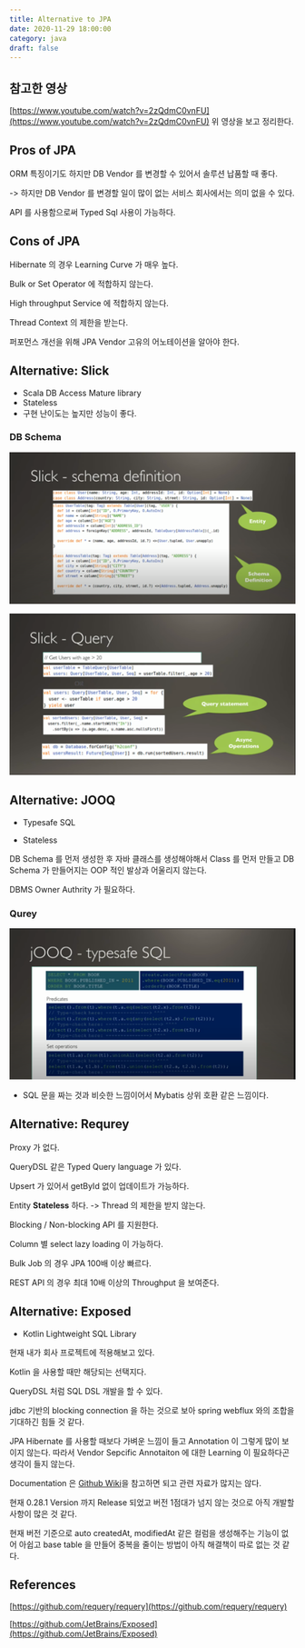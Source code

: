 ```yaml
---
title: Alternative to JPA
date: 2020-11-29 18:00:00
category: java
draft: false
---
```


## 참고한 영상

[https://www.youtube.com/watch?v=2zQdmC0vnFU](https://www.youtube.com/watch?v=2zQdmC0vnFU) 위 영상을 보고 정리한다.

## Pros of JPA

ORM 특징이기도 하지만 DB Vendor 를 변경할 수 있어서 솔루션 납품할 때 좋다.

-> 하지만 DB Vendor 를 변경할 일이 많이 없는 서비스 회사에서는 의미 없을 수 있다.

API 를 사용함으로써 Typed Sql 사용이 가능하다.

## Cons of JPA

Hibernate 의 경우 Learning Curve 가 매우 높다.

Bulk or Set Operator 에 적합하지 않는다.

High throughput Service 에 적합하지 않는다.

Thread Context 의 제한을 받는다.

퍼포먼스 개선을 위해 JPA Vendor 고유의 어노테이션을 알아야 한다.

## Alternative: Slick

- Scala DB Access Mature library
- Stateless
- 구현 난이도는 높지만 성능이 좋다.

### DB Schema

![](./images/Alternative-to-JPA-1.png)

![](./images/Alternative-to-JPA-2.png)

## Alternative: JOOQ

- Typesafe SQL

- Stateless

DB Schema 를 먼저 생성한 후 자바 클래스를 생성해야해서 Class 를 먼저 만들고 DB Schema 가 만들어지는 OOP 적인 발상과 어울리지 않는다.

DBMS Owner Authrity 가 필요하다.

### Qurey

![](./images/Alternative-to-JPA-3.png)

- SQL 문을 짜는 것과 비슷한 느낌이어서 Mybatis 상위 호환 같은 느낌이다.

## Alternative: Requrey

Proxy 가 없다.

QueryDSL 같은 Typed Query language 가 있다.

Upsert 가 있어서 getById 없이 업데이트가 가능하다.

Entity **Stateless** 하다. -> Thread 의 제한을 받지 않는다.

Blocking / Non-blocking API 를 지원한다.

Column 별 select lazy loading 이 가능하다.

Bulk Job 의 경우 JPA 100배 이상 빠르다.

REST API 의 경우 최대 10배 이상의 Throughput 을 보여준다.

## Alternative: Exposed

- Kotlin Lightweight SQL Library

현재 내가 회사 프로젝트에 적용해보고 있다.

Kotlin 을 사용할 때만 해당되는 선택지다.

QueryDSL 처럼 SQL DSL 개발을 할 수 있다.

jdbc 기반의 blocking connection 을 하는 것으로 보아 spring webflux 와의 조합을 기대하긴 힘들 것 같다.

JPA Hibernate 를 사용할 때보다 가벼운 느낌이 들고 Annotation 이 그렇게 많이 보이지 않는다. 따라서 Vendor Sepcific Annotaiton 에 대한 Learning 이 필요하다곤 생각이 들지 않는다.

Documentation 은 [Github Wiki](https://github.com/JetBrains/Exposed/wiki)을 참고하면 되고 관련 자료가 많지는 않다.

현재 0.28.1 Version 까지 Release 되었고 버전 1점대가 넘지 않는 것으로 아직 개발할 사항이 많은 것 같다.

현재 버전 기준으로 auto createdAt, modifiedAt 같은 컬럼을 생성해주는 기능이 없어 아쉽고 base table 을 만들어 중복을 줄이는 방법이 아직 해결책이 따로 없는 것 같다.

## References

[https://github.com/requery/requery](https://github.com/requery/requery)

[https://github.com/JetBrains/Exposed](https://github.com/JetBrains/Exposed)
